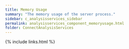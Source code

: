 ```yaml
---
title: Memory Usage
summary: "The memory usage of the server process."
sidebar: c_analysisservices_sidebar
permalink: analysisservices_component_memoryusage.html
folder: ConnectAnalysisServices
---
```





{% include links.html %}
﻿
